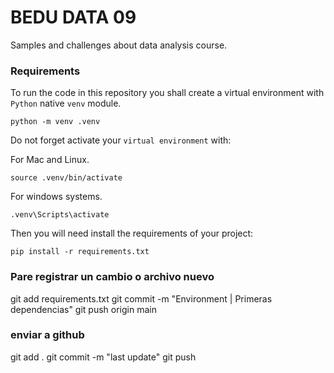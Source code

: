 # BEDU DATA 09

Samples and challenges about data analysis course.

### Requirements

To run the code in this repository you shall create a virtual environment with `Python` native `venv` module.

```
python -m venv .venv
```


Do not forget activate your `virtual environment` with:

For Mac and Linux.
```
source .venv/bin/activate
```

For windows systems.
```
.venv\Scripts\activate
```

Then you will need install the requirements of your project:

```
pip install -r requirements.txt
```                 

### Pare registrar un cambio o archivo nuevo

git add requirements.txt
git commit -m "Environment | Primeras dependencias"
git push origin main



###  enviar  a github

git add .
git commit -m "last update"
git push
